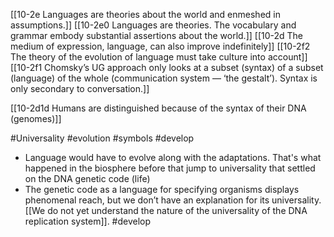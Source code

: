 [[10-2e Languages are theories about the world and enmeshed in assumptions.]]
[[10-2e0 Languages are theories. The vocabulary and grammar embody substantial assertions about the world.]]
[[10-2d The medium of expression, language, can also improve indefinitely]]
[[10-2f2 The theory of the evolution of language must take culture into account]]
[[10-2f1 Chomsky’s UG approach only looks at a subset (syntax) of a subset (language) of the whole (communication system — ‘the gestalt’). Syntax is only secondary to conversation.]]

[[10-2d1d Humans are distinguished because of the syntax of their DNA (genomes)]]

#Universality 
#evolution 
#symbols 
#develop 

- Language would have to evolve along with the adaptations. That's what happened in the biosphere before that jump to universality that settled on the DNA genetic code (life)
- The genetic code as a language for specifying organisms displays phenomenal reach, but we don’t have an explanation for its universality. [[We do not yet understand the nature of the universality of the DNA replication system]]. #develop 